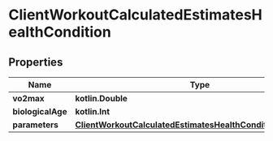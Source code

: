 
# ClientWorkoutCalculatedEstimatesHealthCondition

## Properties
Name | Type | Description | Notes
------------ | ------------- | ------------- | -------------
**vo2max** | **kotlin.Double** |  |  [optional]
**biologicalAge** | **kotlin.Int** |  |  [optional]
**parameters** | [**ClientWorkoutCalculatedEstimatesHealthConditionParameters**](ClientWorkoutCalculatedEstimatesHealthConditionParameters.md) |  |  [optional]




